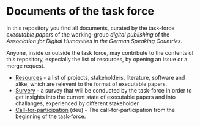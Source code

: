 # Documents of the task force

In this repository you find all documents, curated by the task-force _executable papers_ of the working-group _digital publishing_ of the _Association for Digital Humanities in the German Speaking Countries_.

Anyone, inside or outside the task force, may contribute to the contents of this repository, especially the list of resources, by opening an issue or a merge request.

- [Resources](resources.md) - a list of projects, stakeholders, literature, software and alike, which are relevent to the format of executable papers.
- [Survery](survey.md) - a survey that will be conducted by the task-force in order to get insights into the current state of executable papers and into challanges, experienced by different stakeholder.
- [Call-for-participation](call.md) (deu) - The call-for-participation from the beginning of the task-force.
